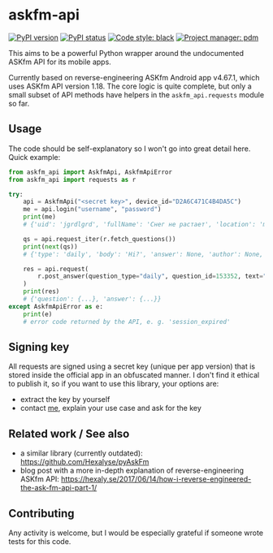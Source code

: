 # askfm-api

[![PyPI version](https://img.shields.io/pypi/v/askfm-api.svg)](https://pypi.org/project/askfm-api)
[![PyPI status](https://img.shields.io/pypi/status/askfm-api.svg)](https://pypi.org/project/askfm-api)
[![Code style: black](https://img.shields.io/badge/code%20style-black-000000.svg)](https://github.com/psf/black)
[![Project manager: pdm](https://img.shields.io/badge/project%20manager-pdm-blue.svg)](https://github.com/frostming/pdm)

This aims to be a powerful Python wrapper around the undocumented ASKfm API for its mobile apps.

Currently based on reverse-engineering ASKfm Android app v4.67.1, which uses ASKfm API version 1.18.
The core logic is quite complete, but only a small subset of API methods have helpers in the `askfm_api.requests` module so far.

## Usage

The code should be self-explanatory so I won't go into great detail here. Quick example:

```python
from askfm_api import AskfmApi, AskfmApiError
from askfm_api import requests as r

try:
    api = AskfmApi("<secret key>", device_id="D2A6C471C4B4DA5C")
    me = api.login("username", "password")
    print(me)
    # {'uid': 'jgrdlgrd', 'fullName': 'Снег не растает', 'location': 'my empire of dirt', ...}

    qs = api.request_iter(r.fetch_questions())
    print(next(qs))
    # {'type': 'daily', 'body': 'Hi?', 'answer': None, 'author': None, 'qid': 153352, ...}

    res = api.request(
        r.post_answer(question_type="daily", question_id=153352, text="Hi there!")
    )
    print(res)
    # {'question': {...}, 'answer': {...}}
except AskfmApiError as e:
    print(e)
    # error code returned by the API, e. g. 'session_expired'
```

## Signing key

All requests are signed using a secret key (unique per app version) that is stored inside the official app in an obfuscated manner.
I don't find it ethical to publish it, so if you want to use this library, your options are:
- extract the key by yourself
- contact [me](https://github.com/snowwm), explain your use case and ask for the key

## Related work / See also

- a similar library (currently outdated): https://github.com/Hexalyse/pyAskFm  
- blog post with a more in-depth explanation of reverse-engineering ASKfm API: https://hexaly.se/2017/06/14/how-i-reverse-engineered-the-ask-fm-api-part-1/

## Contributing

Any activity is welcome, but I would be especially grateful if someone wrote tests for this code.

